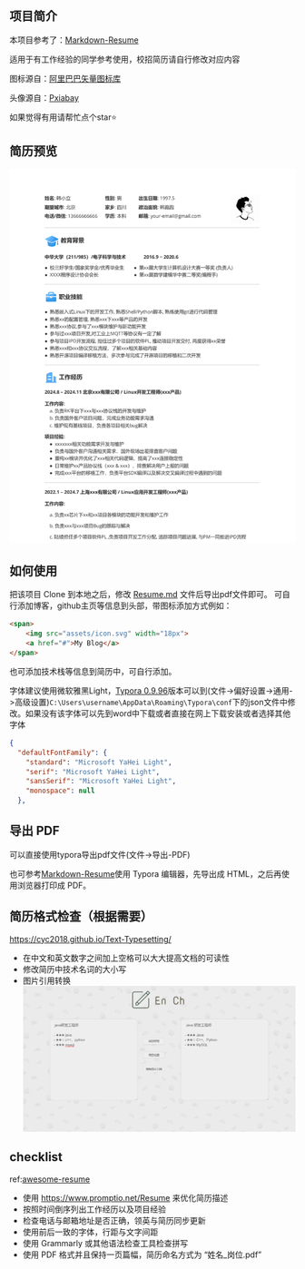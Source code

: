 ##  项目简介
本项目参考了：[Markdown-Resume](https://github.com/CyC2018/Markdown-Resume)

适用于有工作经验的同学参考使用，校招简历请自行修改对应内容

图标源自：[阿里巴巴矢量图标库](https://www.iconfont.cn/)

头像源自：[Pxiabay](https://pixabay.com/zh/)

如果觉得有用请帮忙点个star⭐️

## 简历预览

<img src="assets/Resume.png">

## 如何使用

把该项目 Clone 到本地之后，修改 [Resume.md](Resume.md) 文件后导出pdf文件即可。
可自行添加博客，github主页等信息到头部，带图标添加方式例如：

```html
<span>
    <img src="assets/icon.svg" width="18px">
    <a href="#">My Blog</a>
</span>
```
也可添加技术栈等信息到简历中，可自行添加。

字体建议使用微软雅黑Light，[Typora 0.9.96](https://github.com/iuxt/src/releases/download/2.0/typora-setup-x64_0.9.96.exe)版本可以到(文件->偏好设置->通用->高级设置)`C:\Users\username\AppData\Roaming\Typora\conf`下的json文件中修改。如果没有该字体可以先到word中下载或者直接在网上下载安装或者选择其他字体

```json
{
  "defaultFontFamily": {
    "standard": "Microsoft YaHei Light",
    "serif": "Microsoft YaHei Light", 
    "sansSerif": "Microsoft YaHei Light",
    "monospace": null 
  },
```
## 导出 PDF

可以直接使用typora导出pdf文件(文件->导出-PDF)

也可参考[Markdown-Resume](https://github.com/CyC2018/Markdown-Resume)使用 Typora 编辑器，先导出成 HTML，之后再使用浏览器打印成 PDF。


## 简历格式检查（根据需要）

https://cyc2018.github.io/Text-Typesetting/

- 在中文和英文数字之间加上空格可以大大提高文档的可读性
- 修改简历中技术名词的大小写
- 图片引用转换
![](assets/check-resume.png)
## checklist
ref:[awesome-resume](https://github.com/resumejob/awesome-resume)
 - 使用 https://www.promptio.net/Resume 来优化简历描述
 - 按照时间倒序列出工作经历以及项目经验
 - 检查电话与邮箱地址是否正确，领英与简历同步更新
 - 使用前后一致的字体，行距与文字间距
 - 使用 Grammarly 或其他语法检查工具检查拼写
 - 使用 PDF 格式并且保持一页篇幅，简历命名方式为 “姓名_岗位.pdf”
